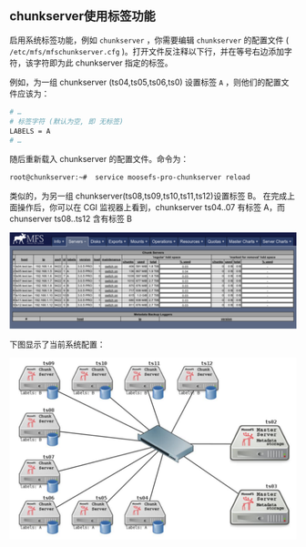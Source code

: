 ## chunkserver使用标签功能 

启用系统标签功能，例如 ` chunkserver ` ，你需要编辑 ` chunkserver ` 的配置文件 ( ` /etc/mfs/mfschunkserver.cfg ` )。打开文件反注释以下行，并在等号右边添加字符，该字符即为此 chunkserver 指定的标签。
 
例如，为一组 chunkserver (ts04,ts05,ts06,ts0) 设置标签 ` A ` ，则他们的配置文件应该为： 

```bash
# … 
# 标签字符 (默认为空, 即 无标签) 
LABELS = A 
# … 
```

随后重新载入 chunkserver 的配置文件。命令为： 

```bash
root@chunkserver:~#  service moosefs-pro-chunkserver reload 
```

 
类似的，为另一组 chunkserver(ts08,ts09,ts10,ts11,ts12)设置标签 B。 
在完成上面操作后，你可以在 CGI 监视器上看到，chunkserver ts04..07 有标签 A，而 chunserver ts08..ts12 含有标签 B 

![label_b](../images/ch02/se03-01.png)

下图显示了当前系统配置： 

![system-configuration](../images/ch02/se03-02.png)


